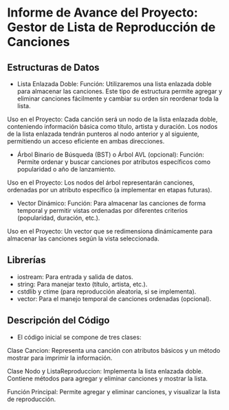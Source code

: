 # Informe de Avance del Proyecto: Gestor de Lista de Reproducción de Canciones

## Estructuras de Datos
- Lista Enlazada Doble:
Función: Utilizaremos una lista enlazada doble para almacenar las canciones. Este tipo de estructura permite agregar y eliminar canciones fácilmente y cambiar su orden sin reordenar toda la lista.

Uso en el Proyecto: Cada canción será un nodo de la lista enlazada doble, conteniendo información básica como título, artista y duración. Los nodos de la lista enlazada tendrán punteros al nodo anterior y al siguiente, permitiendo un acceso eficiente en ambas direcciones.

- Árbol Binario de Búsqueda (BST) o Árbol AVL (opcional):
Función: Permite ordenar y buscar canciones por atributos específicos como popularidad o año de lanzamiento.

Uso en el Proyecto: Los nodos del árbol representarán canciones, ordenadas por un atributo específico (a implementar en etapas futuras).

- Vector Dinámico:
Función: Para almacenar las canciones de forma temporal y permitir vistas ordenadas por diferentes criterios (popularidad, duración, etc.).

Uso en el Proyecto: Un vector que se redimensiona dinámicamente para almacenar las canciones según la vista seleccionada.

## Librerías
- iostream: Para entrada y salida de datos.
- string: Para manejar texto (título, artista, etc.).
- cstdlib y ctime (para reproducción aleatoria, si se implementa).
- vector: Para el manejo temporal de canciones ordenadas (opcional).

## Descripción del Código
- El código inicial se compone de tres clases:

Clase Cancion: Representa una canción con atributos básicos y un método mostrar para imprimir la información.

Clase Nodo y ListaReproduccion: Implementa la lista enlazada doble. Contiene métodos para agregar y eliminar canciones y mostrar la lista.

Función Principal: Permite agregar y eliminar canciones, y visualizar la lista de reproducción.
